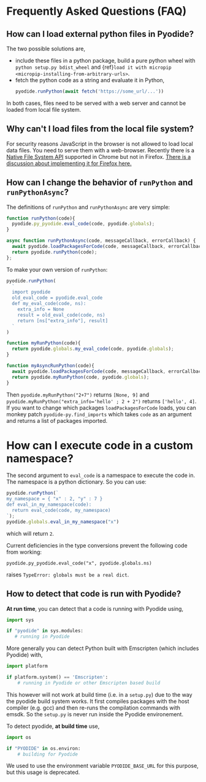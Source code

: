 # Frequently Asked Questions (FAQ)

## How can I load external python files in Pyodide?

The two possible solutions are,

- include these files in a python package, build a pure python wheel with
  `python setup.py bdist_wheel` and
  {ref}`load it with micropip <micropip-installing-from-arbitrary-urls>`.
- fetch the python code as a string and evaluate it in Python,
  ```js
  pyodide.runPython(await fetch('https://some_url/...'))
  ```

In both cases, files need to be served with a web server and cannot be loaded from local file system.

## Why can't I load files from the local file system?

For security reasons JavaScript in the browser is not allowed to load local data files. You need to serve them with a web-browser.
Recently there is a [Native File System API](https://wicg.github.io/file-system-access/) supported in Chrome but not in Firefox. [There is a discussion about implementing it for Firefox here.](https://github.com/mozilla/standards-positions/issues/154)


## How can I change the behavior of `runPython` and `runPythonAsync`?
The definitions of `runPython` and `runPythonAsync` are very simple:
```javascript
function runPython(code){
  pyodide.py_pyodide.eval_code(code, pyodide.globals);
}
```

```javascript
async function runPythonAsync(code, messageCallback, errorCallback) {
  await pyodide.loadPackagesForCode(code, messageCallback, errorCallback);
  return pyodide.runPython(code);
};
```
To make your own version of `runPython`:

```javascript
pyodide.runPython(
  `
  import pyodide
  old_eval_code = pyodide.eval_code
  def my_eval_code(code, ns):
    extra_info = None
    result = old_eval_code(code, ns)
    return [ns["extra_info"], result]
  `
)

function myRunPython(code){
  return pyodide.globals.my_eval_code(code, pyodide.globals);
}

function myAsyncRunPython(code){
  await pyodide.loadPackagesForCode(code, messageCallback, errorCallback);
  return pyodide.myRunPython(code, pyodide.globals);
}
```
Then `pyodide.myRunPython("2+7")` returns `[None, 9]` and
`pyodide.myRunPython("extra_info='hello' ; 2 + 2")` returns `['hello', 4]`.
If you want to change which packages `loadPackagesForCode` loads, you can
monkey patch `pyodide-py.find_imports` which takes `code` as an argument
and returns a list of packages imported.

# How can I execute code in a custom namespace?
The second argument to `eval_code` is a namespace to execute the code in.
The namespace is a python dictionary. So you can use:
```javascript
pyodide.runPython(`
my_namespace = { "x" : 2, "y" : 7 }
def eval_in_my_namespace(code):
  return eval_code(code, my_namespace)
`);
pyodide.globals.eval_in_my_namespace("x")
```
which will return `2`.
<!-- TODO: change this when this is fixed! -->
Current deficiencies in the type conversions prevent the following code from working:
```
pyodide.py_pyodide.eval_code("x", pyodide.globals.ns)
```
raises `TypeError: globals must be a real dict`.


## How to detect that code is run with Pyodide?

**At run time**, you can detect that a code is running with Pyodide using,
```py
import sys

if "pyodide" in sys.modules:
   # running in Pyodide
```

More generally you can detect Python built with Emscripten (which includes
Pyodide) with,
```py
import platform

if platform.system() == 'Emscripten':
    # running in Pyodide or other Emscripten based build
```

This however will not work at build time (i.e. in a `setup.py`) due to the way
the pyodide build system works. It first compiles packages with the host compiler
(e.g. gcc) and then re-runs the compilation commands with emsdk. So the `setup.py` is
never run inside the Pyodide environement.

To detect pyodide, **at build time** use,
```python
import os

if "PYODIDE" in os.environ:
    # building for Pyodide
```
We used to use the environment variable `PYODIDE_BASE_URL` for this purpose,
but this usage is deprecated.
